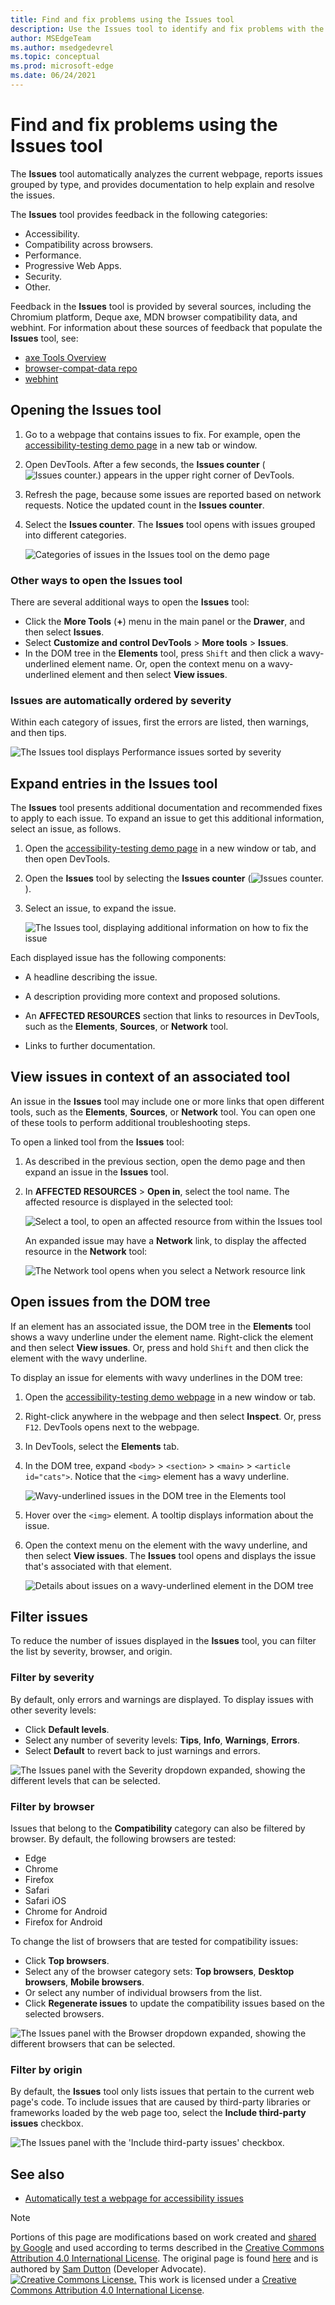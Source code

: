 ```yaml
---
title: Find and fix problems using the Issues tool
description: Use the Issues tool to identify and fix problems with the current webpage.
author: MSEdgeTeam
ms.author: msedgedevrel
ms.topic: conceptual
ms.prod: microsoft-edge
ms.date: 06/24/2021
---
```

<!-- Copyright Sam Dutton

   Licensed under the Apache License, Version 2.0 (the "License");
   you may not use this file except in compliance with the License.
   You may obtain a copy of the License at

       https://www.apache.org/licenses/LICENSE-2.0

   Unless required by applicable law or agreed to in writing, software
   distributed under the License is distributed on an "AS IS" BASIS,
   WITHOUT WARRANTIES OR CONDITIONS OF ANY KIND, either express or implied.
   See the License for the specific language governing permissions and
   limitations under the License.  -->
# Find and fix problems using the Issues tool

The **Issues** tool automatically analyzes the current webpage, reports issues grouped by type, and provides documentation to help explain and resolve the issues.

The **Issues** tool provides feedback in the following categories:
*  Accessibility.
*  Compatibility across browsers.
*  Performance.
*  Progressive Web Apps.
*  Security.
*  Other.

Feedback in the **Issues** tool is provided by several sources, including the Chromium platform, Deque axe, MDN browser compatibility data, and webhint.  For information about these sources of feedback that populate the **Issues** tool, see:
*  [axe Tools Overview](https://www.deque.com/axe)
*  [browser-compat-data repo](https://github.com/mdn/browser-compat-data)
*  [webhint](https://webhint.io)


<!-- ====================================================================== -->
## Opening the Issues tool

1. Go to a webpage that contains issues to fix.  For example, open the [accessibility-testing demo page](https://microsoftedge.github.io/Demos/devtools-a11y-testing/) in a new tab or window.

1. Open DevTools.  After a few seconds, the **Issues counter** (![Issues counter.](../media/issues-counter-icon.msft.png)) appears in the upper right corner of DevTools.

1. Refresh the page, because some issues are reported based on network requests.  Notice the updated count in the **Issues counter**.

1. Select the **Issues counter**.  The **Issues** tool opens with issues grouped into different categories.

   ![Categories of issues in the Issues tool on the demo page](media/categories.png)


### Other ways to open the Issues tool

There are several additional ways to open the **Issues** tool:
*  Click the **More Tools** (**+**) menu in the main panel or the **Drawer**, and then select **Issues**.
*  Select **Customize and control DevTools** > **More tools** > **Issues**.
*  In the DOM tree in the **Elements** tool, press `Shift` and then click a wavy-underlined element name.  Or, open the context menu on a wavy-underlined element and then select **View issues**.


### Issues are automatically ordered by severity

Within each category of issues, first the errors are listed, then warnings, and then tips.

![The Issues tool displays Performance issues sorted by severity](media/ordered-by-severity.png)


<!-- ====================================================================== -->
## Expand entries in the Issues tool

The **Issues** tool presents additional documentation and recommended fixes to apply to each issue.  To expand an issue to get this additional information, select an issue, as follows.

1. Open the [accessibility-testing demo page](https://microsoftedge.github.io/Demos/devtools-a11y-testing/) in a new window or tab, and then open DevTools.

1. Open the **Issues** tool by selecting the **Issues counter** (![Issues counter.](../media/issues-counter-icon.msft.png)).

1. Select an issue, to expand the issue.

   ![The Issues tool, displaying additional information on how to fix the issue](media/initial-view-accessibility-page.png)

Each displayed issue has the following components:

*  A headline describing the issue.

*  A description providing more context and proposed solutions.

*  An **AFFECTED RESOURCES** section that links to resources in DevTools, such as the **Elements**, **Sources**, or **Network** tool.

*  Links to further documentation.


<!-- ====================================================================== -->
## View issues in context of an associated tool

An issue in the **Issues** tool may include one or more links that open different tools, such as the **Elements**, **Sources**, or **Network** tool. You can open one of these tools to perform additional troubleshooting steps.

To open a linked tool from the **Issues** tool:

1. As described in the previous section, open the demo page and then expand an issue in the **Issues** tool.

1. In **AFFECTED RESOURCES** > **Open in**, select the tool name.  The affected resource is displayed in the selected tool:

   ![Select a tool, to open an affected resource from within the Issues tool](media/affected-resource-opens-elements-tool.png)

    An expanded issue may have a **Network** link, to display the affected resource in the **Network** tool:

   ![The Network tool opens when you select a Network resource link](media/view-issue-in-network.png)


<!-- ====================================================================== -->
## Open issues from the DOM tree

If an element has an associated issue, the DOM tree in the **Elements** tool shows a wavy underline under the element name.  Right-click the element and then select **View issues**.  Or, press and hold `Shift` and then click the element with the wavy underline.

To display an issue for elements with wavy underlines in the DOM tree:

1. Open the [accessibility-testing demo webpage](https://microsoftedge.github.io/Demos/devtools-a11y-testing/) in a new window or tab.

1. Right-click anywhere in the webpage and then select **Inspect**.  Or, press `F12`.  DevTools opens next to the webpage.

1. In DevTools, select the **Elements** tab.

1. In the DOM tree, expand `<body>` > `<section>` > `<main>` > `<article id="cats">`.  Notice that the `<img>` element has a wavy underline.

   ![Wavy-underlined issues in the DOM tree in the Elements tool](media/wavy-underlines-dom-tree.png)

1. Hover over the `<img>` element.  A tooltip displays information about the issue.

1. Open the context menu on the element with the wavy underline, and then select **View issues**.  The **Issues** tool opens and displays the issue that's associated with that element.

   ![Details about issues on a wavy-underlined element in the DOM tree](media/opened-from-dom-tree-wavy-underline.png)


<!-- ====================================================================== -->
## Filter issues

To reduce the number of issues displayed in the **Issues** tool, you can filter the list by severity, browser, and origin.

### Filter by severity

By default, only errors and warnings are displayed. To display issues with other severity levels:

* Click **Default levels**.
* Select any number of severity levels: **Tips**, **Info**, **Warnings**, **Errors**.
* Select **Default** to revert back to just warnings and errors.

![The Issues panel with the Severity dropdown expanded, showing the different levels that can be selected.](media/severity-filter.png)

### Filter by browser

Issues that belong to the **Compatibility** category can also be filtered by browser. By default, the following browsers are tested:

* Edge
* Chrome
* Firefox
* Safari
* Safari iOS
* Chrome for Android
* Firefox for Android

To change the list of browsers that are tested for compatibility issues:

* Click **Top browsers**.
* Select any of the browser category sets: **Top browsers**, **Desktop browsers**, **Mobile browsers**.
* Or select any number of individual browsers from the list.
* Click **Regenerate issues** to update the compatibility issues based on the selected browsers.

![The Issues panel with the Browser dropdown expanded, showing the different browsers that can be selected.](media/browser-filter.png)

### Filter by origin

By default, the **Issues** tool only lists issues that pertain to the current web page's code. To include issues that are caused by third-party libraries or frameworks loaded by the web page too, select the **Include third-party issues** checkbox.

![The Issues panel with the 'Include third-party issues' checkbox.](media/third-party-checkbox.png)


<!-- ====================================================================== -->
## See also

*  [Automatically test a webpage for accessibility issues](../accessibility/test-issues-tool.md)


<!-- ====================================================================== -->
> [!NOTE]
> Portions of this page are modifications based on work created and [shared by Google](https://developers.google.com/terms/site-policies) and used according to terms described in the [Creative Commons Attribution 4.0 International License](https://creativecommons.org/licenses/by/4.0).
> The original page is found [here](https://developers.google.com/web/tools/chrome-devtools/issues/index) and is authored by [Sam Dutton](https://developers.google.com/web/resources/contributors#sam-dutton) (Developer Advocate).
[![Creative Commons License.](https://i.creativecommons.org/l/by/4.0/88x31.png)](https://creativecommons.org/licenses/by/4.0)
This work is licensed under a [Creative Commons Attribution 4.0 International License](https://creativecommons.org/licenses/by/4.0).
